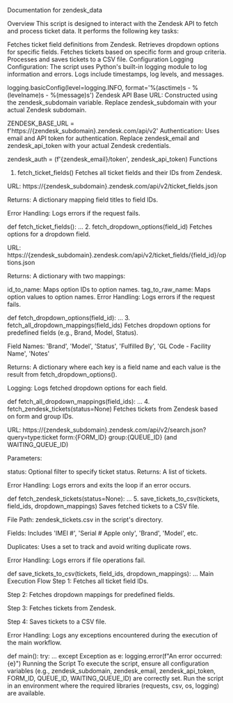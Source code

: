 Documentation for zendesk_data 

Overview
This script is designed to interact with the Zendesk API to fetch and process ticket data. It performs the following key tasks:

Fetches ticket field definitions from Zendesk.
Retrieves dropdown options for specific fields.
Fetches tickets based on specific form and group criteria.
Processes and saves tickets to a CSV file.
Configuration
Logging Configuration: The script uses Python's built-in logging module to log information and errors. Logs include timestamps, log levels, and messages.



logging.basicConfig(level=logging.INFO, format='%(asctime)s - %(levelname)s - %(message)s')
Zendesk API Base URL: Constructed using the zendesk_subdomain variable. Replace zendesk_subdomain with your actual Zendesk subdomain.



ZENDESK_BASE_URL = f'https://{zendesk_subdomain}.zendesk.com/api/v2'
Authentication: Uses email and API token for authentication. Replace zendesk_email and zendesk_api_token with your actual Zendesk credentials.



zendesk_auth = (f'{zendesk_email}/token', zendesk_api_token)
Functions

1. fetch_ticket_fields()
Fetches all ticket fields and their IDs from Zendesk.

URL: https://{zendesk_subdomain}.zendesk.com/api/v2/ticket_fields.json

Returns: A dictionary mapping field titles to field IDs.

Error Handling: Logs errors if the request fails.



def fetch_ticket_fields():
    ...
2. fetch_dropdown_options(field_id)
Fetches options for a dropdown field.

URL: https://{zendesk_subdomain}.zendesk.com/api/v2/ticket_fields/{field_id}/options.json

Returns: A dictionary with two mappings:

id_to_name: Maps option IDs to option names.
tag_to_raw_name: Maps option values to option names.
Error Handling: Logs errors if the request fails.



def fetch_dropdown_options(field_id):
    ...
3. fetch_all_dropdown_mappings(field_ids)
Fetches dropdown options for predefined fields (e.g., Brand, Model, Status).

Field Names: 'Brand', 'Model', 'Status', 'Fulfilled By', 'GL Code - Facility Name', 'Notes'

Returns: A dictionary where each key is a field name and each value is the result from fetch_dropdown_options().

Logging: Logs fetched dropdown options for each field.



def fetch_all_dropdown_mappings(field_ids):
    ...
4. fetch_zendesk_tickets(status=None)
Fetches tickets from Zendesk based on form and group IDs.

URL: https://{zendesk_subdomain}.zendesk.com/api/v2/search.json?query=type:ticket form:{FORM_ID} group:{QUEUE_ID} (and WAITING_QUEUE_ID)

Parameters:

status: Optional filter to specify ticket status.
Returns: A list of tickets.

Error Handling: Logs errors and exits the loop if an error occurs.



def fetch_zendesk_tickets(status=None):
    ...
5. save_tickets_to_csv(tickets, field_ids, dropdown_mappings)
Saves fetched tickets to a CSV file.

File Path: zendesk_tickets.csv in the script's directory.

Fields: Includes 'IMEI #', 'Serial # Apple only', 'Brand', 'Model', etc.

Duplicates: Uses a set to track and avoid writing duplicate rows.

Error Handling: Logs errors if file operations fail.



def save_tickets_to_csv(tickets, field_ids, dropdown_mappings):
    ...
Main Execution Flow
Step 1: Fetches all ticket field IDs.

Step 2: Fetches dropdown mappings for predefined fields.

Step 3: Fetches tickets from Zendesk.

Step 4: Saves tickets to a CSV file.

Error Handling: Logs any exceptions encountered during the execution of the main workflow.



def main():
    try:
        ...
    except Exception as e:
        logging.error(f"An error occurred: {e}")
Running the Script
To execute the script, ensure all configuration variables (e.g., zendesk_subdomain, zendesk_email, zendesk_api_token, FORM_ID, QUEUE_ID, WAITING_QUEUE_ID) are correctly set. Run the script in an environment where the required libraries (requests, csv, os, logging) are available.
